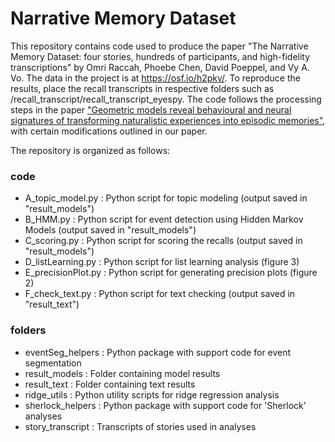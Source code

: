 # Narrative Memory Dataset

This repository contains code used to produce the paper "The Narrative Memory Dataset: four stories, hundreds of participants, and high-fidelity transcriptions" by Omri Raccah, Phoebe Chen, David Poeppel, and Vy A. Vo.
The data in the project is at https://osf.io/h2pkv/. To reproduce the results, place the recall transcripts in respective folders such as /recall_transcript/recall_transcript_eyespy.
The code follows the processing steps in the paper ["Geometric models reveal behavioural and neural signatures of transforming naturalistic experiences into episodic memories"](https://www.nature.com/articles/s41562-021-01051-6.epdf?sharing_token=zBNF7ExvsNAn6dwRV2wbatRgN0jAjWel9jnR3ZoTv0Os85t-vR-u-Efaty0-uoqOJVLSCaVoppMqs8h0fibLcqGN8-6I_NPhCJMoHMR5VvrNcBfBoco7C6Yp3vJJfeQhUOvYBnwv3BSjY0N1-ytdd_S-DhUyYmokmB3dfE-NX_Q%3D), with certain modifications outlined in our paper.

The repository is organized as follows:

### code
- A_topic_model.py : Python script for topic modeling (output saved in "result_models")
- B_HMM.py : Python script for event detection using Hidden Markov Models (output saved in "result_models")
- C_scoring.py : Python script for scoring the recalls (output saved in "result_models")
- D_listLearning.py : Python script for list learning analysis (figure 3)
- E_precisionPlot.py : Python script for generating precision plots (figure 2)
- F_check_text.py : Python script for text checking (output saved in "result_text")
  
### folders
- eventSeg_helpers : Python package with support code for event segmentation
- result_models : Folder containing model results
- result_text : Folder containing text results
- ridge_utils : Python utility scripts for ridge regression analysis
- sherlock_helpers : Python package with support code for 'Sherlock' analyses
- story_transcript : Transcripts of stories used in analyses
